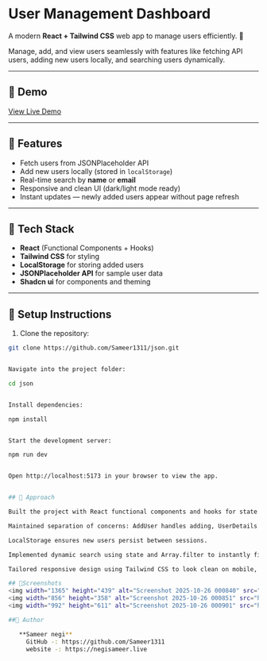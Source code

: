 # User Management Dashboard

A modern **React + Tailwind CSS** web app to manage users efficiently. 🚀

Manage, add, and view users seamlessly with features like fetching API users, adding new users locally, and searching users dynamically.

---

## 🔹 Demo

[View Live Demo](https://vercel.com/sameer1311s-projects/json/CybUaUTJVXMF6eR4siszDbe9akeG)  


---

## 🔹 Features

- Fetch users from JSONPlaceholder API  
- Add new users locally (stored in `localStorage`)  
- Real-time search by **name** or **email**  
- Responsive and clean UI (dark/light mode ready)  
- Instant updates — newly added users appear without page refresh  

---

## 🔹 Tech Stack

- **React** (Functional Components + Hooks)  
- **Tailwind CSS** for styling  
- **LocalStorage** for storing added users  
- **JSONPlaceholder API** for sample user data  
- **Shadcn ui** for components and theming 
---

## 🔹 Setup Instructions

1. Clone the repository:

```bash
git clone https://github.com/Sameer1311/json.git


Navigate into the project folder:

cd json


Install dependencies:

npm install


Start the development server:

npm run dev


Open http://localhost:5173 in your browser to view the app.


## 🔹 Approach

Built the project with React functional components and hooks for state and lifecycle management.

Maintained separation of concerns: AddUser handles adding, UserDetails displays, and UserManagement coordinates data and search.

LocalStorage ensures new users persist between sessions.

Implemented dynamic search using state and Array.filter to instantly filter users by name or email.

Tailored responsive design using Tailwind CSS to look clean on mobile, tablet, and desktop.

## 🔹Screenshots
<img width="1365" height="439" alt="Screenshot 2025-10-26 000840" src="https://github.com/user-attachments/assets/03e8e633-d707-4378-b0d1-d7852b9142b4" />
<img width="856" height="358" alt="Screenshot 2025-10-26 000851" src="https://github.com/user-attachments/assets/f5414c43-8fff-4586-b5e5-643fe80f77bc" />
<img width="992" height="611" alt="Screenshot 2025-10-26 000901" src="https://github.com/user-attachments/assets/4be7ca70-009e-4f22-9152-588d01c77dd5" />

##🔹 Author

   **Sameer negi**
     GitHub -: https://github.com/Sameer1311
     website -: https://negisameer.live 
